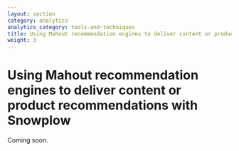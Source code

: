 ```yaml
---
layout: section
category: analytics
analytics_category: tools-and-techniques
title: Using Mahout recommendation engines to deliver content or product recommendations with Snowplow
weight: 3
---
```


# Using Mahout recommendation engines to deliver content or product recommendations with Snowplow

Coming soon.